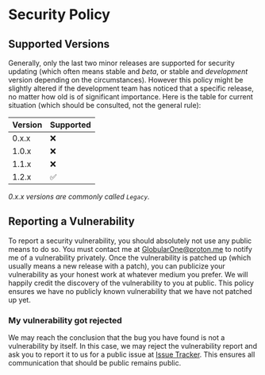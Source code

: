 # Security Policy

## Supported Versions

Generally, only the last two minor releases are supported for security updating (which often means stable and *beta*, or stable and *development* version depending on the circumstances). However this policy might be slightly altered if the development team has noticed that a specific release, no matter how old is of significant importance. Here is the table for current situation (which should be consulted, not the general rule):

| Version | Supported          |
| ------- | ------------------ |
| 0.x.x   | :x:                |
| 1.0.x   | :x:                |
| 1.1.x   | :x:                |
| 1.2.x   | :white_check_mark: |

*0.x.x versions are commonly called `Legacy`.*

## Reporting a Vulnerability

To report a security vulnerability, you should absolutely not use any public means to do so. You must contact me at <GlobularOne@proton.me> to notify me of a vulnerability privately. Once the vulnerability is patched up (which usually means a new release with a patch), you can publicize your vulnerability as your honest work at whatever medium you prefer. We will happily credit the discovery of the vulnerability to you at public. This policy ensures we have no publicly known vulnerability that we have not patched up yet.

### My vulnerability got rejected

We may reach the conclusion that the bug you have found is not a vulnerability by itself. In this case, we may reject the vulnerability report and ask you to report it to us for a public issue at [Issue Tracker](https://github.com/GlobularOne/snr/issues). This ensures all communication that should be public remains public.
